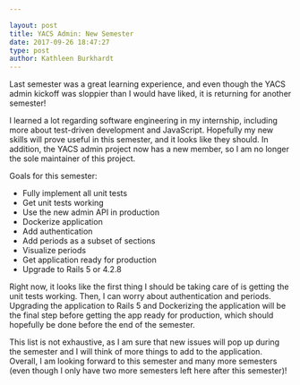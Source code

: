 ```yaml
---

layout: post
title: YACS Admin: New Semester
date: 2017-09-26 18:47:27
type: post
author: Kathleen Burkhardt
---
```


Last semester was a great learning experience, and even though the YACS admin kickoff was sloppier than I would have liked, it is returning for another semester!

I learned a lot regarding software engineering in my internship, including more about test-driven development and JavaScript. Hopefully my new skills will prove useful in this semester, and it looks like they should. In addition, the YACS admin project now has a new member, so I am no longer the sole maintainer of this project.

Goals for this semester: 

- Fully implement all unit tests
- Get unit tests working
- Use the new admin API in production
- Dockerize application
- Add authentication
- Add periods as a subset of sections
- Visualize periods
- Get application ready for production
- Upgrade to Rails 5 or 4.2.8

Right now, it looks like the first thing I should be taking care of is getting the unit tests working. Then, I can worry about authentication and periods. Upgrading the application to Rails 5 and Dockerizing the application will be the final step before getting the app ready for production, which should hopefully be done before the end of the semester.

This list is not exhaustive, as I am sure that new issues will pop up during the semester and I will think of more things to add to the application. Overall, I am looking forward to this semester and many more semesters (even though I only have two more semesters left here after this semester)!
